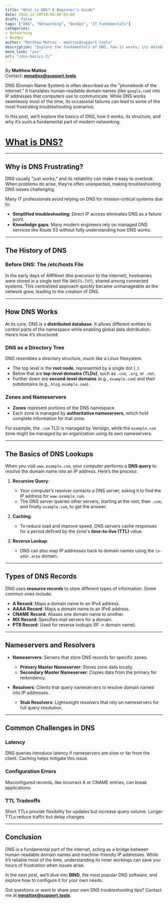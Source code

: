 ```yaml
---
title: "What is DNS? A Beginner's Guide"
date: 2024-12-10T18:00:00-05:00
draft: false
tags: ["DNS", "Networking", "DevOps", "IT Fundamentals"]
categories:
- Networking
- DevOps
author: "Matthew Mattox - mmattox@support.tools"
description: "Explore the fundamentals of DNS, how it works, its database-like structure, and why it's a critical yet sometimes frustrating part of IT infrastructure."
more_link: "yes"
url: "/dns-basics-2/"
---
```


By **Matthew Mattox**  
Contact: **mmattox@support.tools**

DNS (Domain Name System) is often described as the "phonebook of the internet." It translates human-readable domain names (like `google.com`) into IP addresses that computers use to communicate. While DNS works seamlessly most of the time, its occasional failures can lead to some of the most frustrating troubleshooting scenarios.  

In this post, we’ll explore the basics of DNS, how it works, its structure, and why it’s such a fundamental part of modern networking.  

<!--more-->

# [What is DNS?](#what-is-dns)

---

## Why is DNS Frustrating?  

DNS usually "just works," and its reliability can make it easy to overlook. When problems do arise, they’re often unexpected, making troubleshooting DNS issues challenging.  

Many IT professionals avoid relying on DNS for mission-critical systems due to:  
- **Simplified troubleshooting**: Direct IP access eliminates DNS as a failure point.  
- **Knowledge gaps**: Many modern engineers rely on managed DNS services like Route 53 without fully understanding how DNS works.  

---

## The History of DNS  

### **Before DNS: The /etc/hosts File**  
In the early days of ARPAnet (the precursor to the internet), hostnames were stored in a single text file (`HOSTS.TXT`), shared among connected systems. This centralized approach quickly became unmanageable as the network grew, leading to the creation of DNS.  

---

## How DNS Works  

At its core, DNS is a **distributed database**. It allows different entities to control parts of the namespace while enabling global data distribution. Here’s how it’s structured:  

### **DNS as a Directory Tree**  
DNS resembles a directory structure, much like a Linux filesystem.  
- The top level is the **root node**, represented by a single dot (`.`).  
- Below that are **top-level domains (TLDs)**, such as `.com`, `.org`, or `.net`.  
- Further down are **second-level domains** (e.g., `example.com`) and their subdomains (e.g., `blog.example.com`).  

### **Zones and Nameservers**  
- **Zones** represent portions of the DNS namespace.  
- Each zone is managed by **authoritative nameservers**, which hold complete information for that zone.  

For example, the `.com` TLD is managed by Verisign, while the `example.com` zone might be managed by an organization using its own nameservers.  

---

## The Basics of DNS Lookups  

When you visit `www.example.com`, your computer performs a **DNS query** to resolve the domain name into an IP address. Here’s the process:  

1. **Recursive Query**:  
   - Your computer’s resolver contacts a DNS server, asking it to find the IP address for `www.example.com`.  
   - The DNS server queries other servers, starting at the root, then `.com`, and finally `example.com`, to get the answer.  

2. **Caching**:  
   - To reduce load and improve speed, DNS servers cache responses for a period defined by the zone's **time-to-live (TTL)** value.  

3. **Reverse Lookup**:  
   - DNS can also map IP addresses back to domain names using the `in-addr.arpa` domain.  

---

## Types of DNS Records  

DNS uses **resource records** to store different types of information. Some common ones include:  
- **A Record**: Maps a domain name to an IPv4 address.  
- **AAAA Record**: Maps a domain name to an IPv6 address.  
- **CNAME Record**: Aliases one domain name to another.  
- **MX Record**: Specifies mail servers for a domain.  
- **PTR Record**: Used for reverse lookups (IP → domain name).  

---

## Nameservers and Resolvers  

- **Nameservers**: Servers that store DNS records for specific zones.  
   - **Primary Master Nameserver**: Stores zone data locally.  
   - **Secondary Master Nameserver**: Copies data from the primary for redundancy.  

- **Resolvers**: Clients that query nameservers to resolve domain names into IP addresses.  
   - **Stub Resolvers**: Lightweight resolvers that rely on nameservers for full query resolution.  

---

## Common Challenges in DNS  

### **Latency**  
DNS queries introduce latency if nameservers are slow or far from the client. Caching helps mitigate this issue.  

### **Configuration Errors**  
Misconfigured records, like incorrect A or CNAME entries, can break applications.  

### **TTL Tradeoffs**  
Short TTLs provide flexibility for updates but increase query volume. Longer TTLs reduce traffic but delay changes.  

---

## Conclusion  

DNS is a fundamental part of the internet, acting as a bridge between human-readable domain names and machine-friendly IP addresses. While it’s reliable most of the time, understanding its inner workings can save you hours of frustration when issues arise.  

In the next post, we’ll dive into **BIND**, the most popular DNS software, and explore how to configure it for your own needs.  

Got questions or want to share your own DNS troubleshooting tips? Contact me at **mmattox@support.tools**.  
